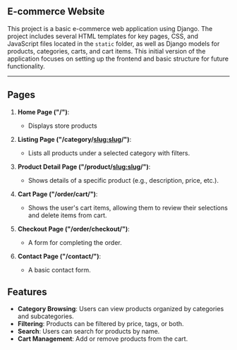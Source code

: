 ## E-commerce Website

This project is a basic e-commerce web application using Django. The project includes several HTML templates for key pages, CSS, and JavaScript files located in the `static` folder, as well as Django models for products, categories, carts, and cart items. This initial version of the application focuses on setting up the frontend and basic structure for future functionality.

---

## Pages

1. **Home Page ("/")**:
   - Displays store products
   
2. **Listing Page ("/category/<slug:slug>/")**:
   - Lists all products under a selected category with filters.
   
3. **Product Detail Page ("/product/<slug:slug>/")**:
   - Shows details of a specific product (e.g., description, price, etc.).

4. **Cart Page ("/order/cart/")**:
   - Shows the user's cart items, allowing them to review their selections and delete items from cart.
   
5. **Checkout Page ("/order/checkout/")**:
   - A form for completing the order.
   
6. **Contact Page ("/contact/")**:
   - A basic contact form.


## Features

- **Category Browsing**: Users can view products organized by categories and subcategories.
- **Filtering**: Products can be filtered by price, tags, or both.
- **Search**: Users can search for products by name.
- **Cart Management**: Add or remove products from the cart.